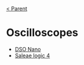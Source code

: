 [< Parent](../Readme.md)

# Oscilloscopes

- [DSO Nano](./DSO%20Nano.md)
- [Saleae logic 4](./Saleae%20logic%204.md)